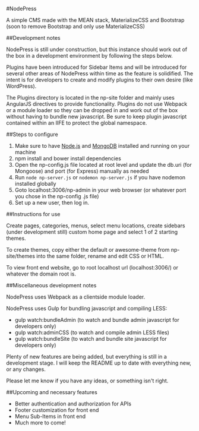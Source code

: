 #NodePress

A simple CMS made with the MEAN stack, MaterializeCSS and Bootstrap (soon to remove Bootstrap and
 only use MaterializeCSS)

##Development notes

NodePress is still under construction, but this instance should work out of the box in a 
development environment by following the steps below.

Plugins have been introduced for Sidebar Items and will be introduced for several other areas of 
NodePress within time as the feature is solidified. The intent is for developers to create and modify
 plugins to their own desire (like WordPress).
 
The Plugins directory is located in the np-site folder and mainly uses AngularJS directives to 
provide functionality. Plugins do not use Webpack or a module loader so they can be dropped in 
and work out of the box without having to bundle new javascript. Be sure to keep plugin 
javascript contained within an IIFE to protect the global namespace.

##Steps to configure

1. Make sure to have [Node.js](https://nodejs.org) and [MongoDB](https://www.mongodb.org/) installed and running on your 
machine
2. npm install and bower install dependencies
3. Open the np-config.js file located at root level and update the db.uri (for Mongoose) and port 
(for Express) manually as needed
4. Run ```node np-server.js``` or ```nodemon np-server.js``` if you have nodemon installed globally
5. Goto localhost:3006/np-admin in your web browser (or whatever port you chose in the np-config
.js file)
6. Set up a new user, then log in.

##Instructions for use

Create pages, categories, menus, select menu locations, create sidebars (under development still) 
custom home page and select 1 of 2 starting themes.

To create themes, copy either the default or awesome-theme from np-site/themes into the same 
folder, rename and edit CSS or HTML.

To view front end website, go to root localhost url (localhost:3006/) or whatever the domain root
 is.

##Miscellaneous development notes

NodePress uses Webpack as a clientside module loader.

NodePress uses Gulp for bundling javascript and compiling LESS:

* gulp watch:bundleAdmin (to watch and bundle admin javascript for developers only)
* gulp watch:adminCSS (to watch and compile admin LESS files)
* gulp watch:bundleSite (to watch and bundle site javascript for developers only)

Plenty of new features are being added, but everything is still in a development stage. I 
will keep the README up to date with everything new, or any changes.

Please let me know if you have any ideas, or something isn't right.

##Upcoming and necessary features

* Better authentication and authorization for APIs
* Footer customization for front end
* Menu Sub-Items in front end
* Much more to come!